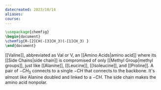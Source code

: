 ```yaml
---
datecreated: 2023/10/14
aliases: 
course:
---
```

```tikz
\usepackage{chemfig}
\begin{document}
\chemfig{R-[2]CH(-[3]CH_3)(-[1]CH_3) }
\end{document}
```

[[Valine]], abbreviated as Val or V, an [[Amino Acids|amino acid]] where its [[Side Chains|side chain]] is compromised of only [[Methyl Group|methyl groups]], just like [[Alanine]], [[Leucine]], [[Isoleucine]], and [[Proline]]. A pair of $-CH_{3}$ connects to a single $- CH$ that connects to the backbone. It's almost like Alanine doubled and linked to a $-CH$. The side chain makes the amino acid nonpolar.